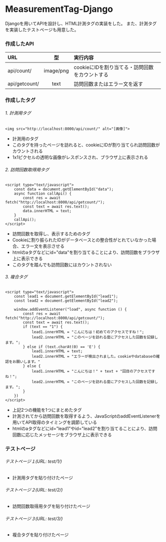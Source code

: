 # MeasurementTag-Django
Djangoを用いてAPIを設計し、HTML計測タグの実装をした。
また、計測タグを実装したテストページも用意した。

### 作成したAPI
| URL | 型 | 実行内容 |
|:------------|:-------:|:----------|
| api/count/ | image/png | cookieにIDを割り当てる・訪問回数をカウントする |
| api/getcount/ | text | 訪問回数またはエラー文を返す |

### 作成したタグ
###### 1. 計測用タグ
```<img src="http://localhost:8000/api/count/" alt="[画像]">```
- 計測用のタグ
- このタグを持ったページを訪れると、cookieにIDが割り当てられ訪問回数がカウントされる
- 1x1ピクセルの透明な画像がレスポンスされ、ブラウザ上に表示される

###### 2. 訪問回数取得用タグ
```
<script type="text/javascript">
    const data = document.getElementById("data");
    async function callApi() {
        const res = await fetch("http://localhost:8000/api/getcount/");
        const text = await res.text();
        data.innerHTML = text;
    }
    callApi();
</script>
```
- 訪問回数を取得し、表示するためのタグ
- Cookieに割り振られたIDがデータベースとの整合性がとれていなかった場合、エラー文を表示させる
- htmlのaタグなどにid="data"を割り当てることにより、訪問回数をブラウザ上に表示できる
- このタグを踏んでも訪問回数にはカウントされない

###### 3. 複合タグ
```
<script type="text/javascript">
    const lead1 = document.getElementById("lead1");
    const lead2 = document.getElementById("lead2");

    window.addEventListener("load", async function () {
        const res = await fetch("http://localhost:8000/api/getcount/");
        const text = await res.text();
        if (text == "1") {
            lead1.innerHTML = "こんにちは！初めてのアクセスですね！";
            lead2.innerHTML = "このページを訪れる度にアクセスした回数を記録します。";
        } else if (text.charAt(0) == 'E') {
            lead1.innerHTML = text;
            lead2.innerHTML = "エラーが検出されました。cookieやdatabaseの確認をお願いします。"
        } else {
            lead1.innerHTML = "こんにちは！" + text + "回目のアクセスですね！";
            lead2.innerHTML = "このページを訪れる度にアクセスした回数を記録します。";
        }
    })
</script>
```
- 上記2つの機能を1つにまとめたタグ
- 計測されてから訪問回数を取得するよう、JavaScriptのaddEventListenerを用いてAPI取得のタイミングを調節している
- htmlのaタグなどにid="lead1"やid="lead2"を割り当てることにより、訪問回数に応じたメッセージをブラウザ上に表示できる

### テストページ
###### テストページ１(URL: test/1/)
- 計測用タグを貼り付けたページ
###### テストページ２(URL: test/2/)
- 訪問回数取得用タグを貼り付けたページ
###### テストページ３(URL: test/3/)
- 複合タグを貼り付けたページ
